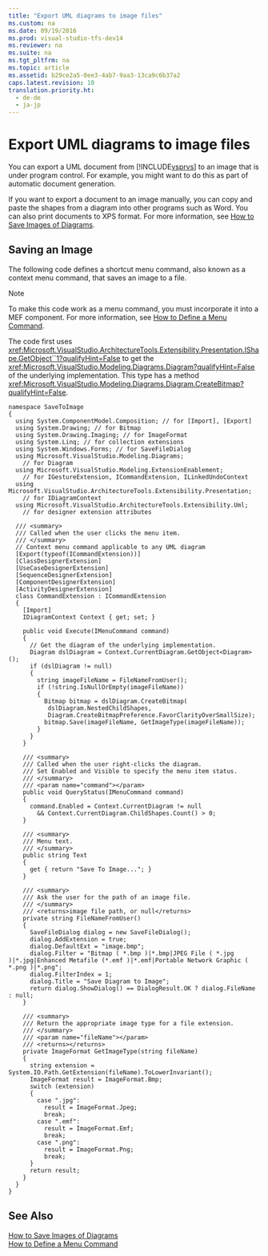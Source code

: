 ```yaml
---
title: "Export UML diagrams to image files"
ms.custom: na
ms.date: 09/19/2016
ms.prod: visual-studio-tfs-dev14
ms.reviewer: na
ms.suite: na
ms.tgt_pltfrm: na
ms.topic: article
ms.assetid: b29ce2a5-0ee3-4ab7-9aa3-13ca9c6b37a2
caps.latest.revision: 10
translation.priority.ht: 
  - de-de
  - ja-jp
---
```

# Export UML diagrams to image files
You can export a UML document from [!INCLUDE[vsprvs](../vs140/includes/vsprvs_md.md)] to an image that is under program control. For example, you might want to do this as part of automatic document generation.  
  
 If you want to export a document to an image manually, you can copy and paste the shapes from a diagram into other programs such as Word. You can also print documents to XPS format. For more information, see [How to Save Images of Diagrams](../vs140/Export-diagrams-as-images.md).  
  
## Saving an Image  
 The following code defines a shortcut menu command, also known as a context menu command, that saves an image to a file.  
  
> [!NOTE]
>  To make this code work as a menu command, you must incorporate it into a MEF component. For more information, see [How to Define a Menu Command](../Topic/Define%20a%20menu%20command%20on%20a%20modeling%20diagram.md).  
  
 The code first uses <xref:Microsoft.VisualStudio.ArchitectureTools.Extensibility.Presentation.IShape.GetObject``1?qualifyHint=False> to get the <xref:Microsoft.VisualStudio.Modeling.Diagrams.Diagram?qualifyHint=False> of the underlying implementation. This type has a method <xref:Microsoft.VisualStudio.Modeling.Diagrams.Diagram.CreateBitmap?qualifyHint=False>.  
  
```  
namespace SaveToImage  
{  
  using System.ComponentModel.Composition; // for [Import], [Export]  
  using System.Drawing; // for Bitmap  
  using System.Drawing.Imaging; // for ImageFormat  
  using System.Linq; // for collection extensions  
  using System.Windows.Forms; // for SaveFileDialog  
  using Microsoft.VisualStudio.Modeling.Diagrams;  
    // for Diagram  
  using Microsoft.VisualStudio.Modeling.ExtensionEnablement;  
    // for IGestureExtension, ICommandExtension, ILinkedUndoContext  
  using Microsoft.VisualStudio.ArchitectureTools.Extensibility.Presentation;  
    // for IDiagramContext  
  using Microsoft.VisualStudio.ArchitectureTools.Extensibility.Uml;  
    // for designer extension attributes  
  
  /// <summary>  
  /// Called when the user clicks the menu item.  
  /// </summary>  
  // Context menu command applicable to any UML diagram   
  [Export(typeof(ICommandExtension))]  
  [ClassDesignerExtension]  
  [UseCaseDesignerExtension]  
  [SequenceDesignerExtension]  
  [ComponentDesignerExtension]  
  [ActivityDesignerExtension]  
  class CommandExtension : ICommandExtension  
  {  
    [Import]  
    IDiagramContext Context { get; set; }  
  
    public void Execute(IMenuCommand command)  
    {  
      // Get the diagram of the underlying implementation.  
      Diagram dslDiagram = Context.CurrentDiagram.GetObject<Diagram>();  
      if (dslDiagram != null)  
      {  
        string imageFileName = FileNameFromUser();  
        if (!string.IsNullOrEmpty(imageFileName))  
        {  
          Bitmap bitmap = dslDiagram.CreateBitmap(  
           dslDiagram.NestedChildShapes,  
           Diagram.CreateBitmapPreference.FavorClarityOverSmallSize);  
          bitmap.Save(imageFileName, GetImageType(imageFileName));  
        }  
      }  
    }  
  
    /// <summary>  
    /// Called when the user right-clicks the diagram.  
    /// Set Enabled and Visible to specify the menu item status.  
    /// </summary>  
    /// <param name="command"></param>  
    public void QueryStatus(IMenuCommand command)  
    {  
      command.Enabled = Context.CurrentDiagram != null   
        && Context.CurrentDiagram.ChildShapes.Count() > 0;  
    }  
  
    /// <summary>  
    /// Menu text.  
    /// </summary>  
    public string Text  
    {  
      get { return "Save To Image..."; }  
    }  
  
    /// <summary>  
    /// Ask the user for the path of an image file.  
    /// </summary>  
    /// <returns>image file path, or null</returns>  
    private string FileNameFromUser()  
    {  
      SaveFileDialog dialog = new SaveFileDialog();  
      dialog.AddExtension = true;  
      dialog.DefaultExt = "image.bmp";  
      dialog.Filter = "Bitmap ( *.bmp )|*.bmp|JPEG File ( *.jpg )|*.jpg|Enhanced Metafile (*.emf )|*.emf|Portable Network Graphic ( *.png )|*.png";  
      dialog.FilterIndex = 1;  
      dialog.Title = "Save Diagram to Image";  
      return dialog.ShowDialog() == DialogResult.OK ? dialog.FileName : null;  
    }  
  
    /// <summary>  
    /// Return the appropriate image type for a file extension.  
    /// </summary>  
    /// <param name="fileName"></param>  
    /// <returns></returns>  
    private ImageFormat GetImageType(string fileName)  
    {  
      string extension = System.IO.Path.GetExtension(fileName).ToLowerInvariant();  
      ImageFormat result = ImageFormat.Bmp;  
      switch (extension)  
      {  
        case ".jpg":  
          result = ImageFormat.Jpeg;  
          break;  
        case ".emf":  
          result = ImageFormat.Emf;  
          break;  
        case ".png":  
          result = ImageFormat.Png;  
          break;  
      }  
      return result;  
    }  
  }  
}  
```  
  
## See Also  
 [How to Save Images of Diagrams](../vs140/Export-diagrams-as-images.md)   
 [How to Define a Menu Command](../Topic/Define%20a%20menu%20command%20on%20a%20modeling%20diagram.md)